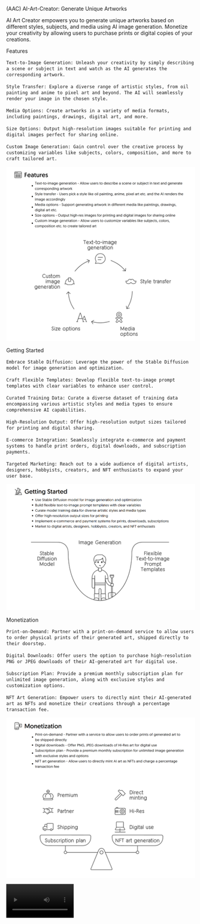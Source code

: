 (AAC) AI-Art-Creator: Generate Unique Artworks 

AI Art Creator empowers you to generate unique artworks based on different styles, subjects, and media using AI image generation. Monetize your creativity by allowing users to purchase prints or digital copies of your creations.


Features

    Text-to-Image Generation: Unleash your creativity by simply describing a scene or subject in text and watch as the AI generates the corresponding artwork.

    Style Transfer: Explore a diverse range of artistic styles, from oil painting and anime to pixel art and beyond. The AI will seamlessly render your image in the chosen style.

    Media Options: Create artworks in a variety of media formats, including paintings, drawings, digital art, and more.

    Size Options: Output high-resolution images suitable for printing and digital images perfect for sharing online.

    Custom Image Generation: Gain control over the creative process by customizing variables like subjects, colors, composition, and more to craft tailored art.

  ![Screenshot](ss1f.png)


Getting Started

    Embrace Stable Diffusion: Leverage the power of the Stable Diffusion model for image generation and optimization.

    Craft Flexible Templates: Develop flexible text-to-image prompt templates with clear variables to enhance user control.

    Curated Training Data: Curate a diverse dataset of training data encompassing various artistic styles and media types to ensure comprehensive AI capabilities.

    High-Resolution Output: Offer high-resolution output sizes tailored for printing and digital sharing.

    E-commerce Integration: Seamlessly integrate e-commerce and payment systems to handle print orders, digital downloads, and subscription payments.

    Targeted Marketing: Reach out to a wide audience of digital artists, designers, hobbyists, creators, and NFT enthusiasts to expand your user base.
 
![Screenshot](Screenshot%202023-11-14%20at%2022-50-22%20lets%20build%20this%20one%20-AI%20Art%20Creator%20Generate%20unique%20artworks%20based%20on%20different%20styles%20subjects%20and%20media%20using%20AI%20image%20generation%20Monetize%20by%20allowing%20users%20to%20purchase%20prints%20or%20digital%20copies-1.pdf.png)
 
Monetization

    Print-on-Demand: Partner with a print-on-demand service to allow users to order physical prints of their generated art, shipped directly to their doorstep.

    Digital Downloads: Offer users the option to purchase high-resolution PNG or JPEG downloads of their AI-generated art for digital use.

    Subscription Plan: Provide a premium monthly subscription plan for unlimited image generation, along with exclusive styles and customization options.

    NFT Art Generation: Empower users to directly mint their AI-generated art as NFTs and monetize their creations through a percentage transaction fee.

![Screenshot](ss2.png)

<video src='https://github.com/PDragonLabs/AI-Art-Creator-Generate-unique-artworks/blob/main/PlaiDay_pdragonlabs_AI_Art_Creator_Generate_unique_artworks_2060961432.mp4' width=180/>
